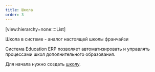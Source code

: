 ```yaml
---
title: Школа
order: 3
---
```


[view:hierarchy=none::::List]

Школа в системе - аналог настоящей школы франчайзи

Система Education ERP позволяет автоматизировать и управлять процессами школ дополнительного образования.

Для начала нужно создать [школу](https://informa.gitbook.io/education-erp/nachalo-raboty/shkola/registraciya-shkoly).